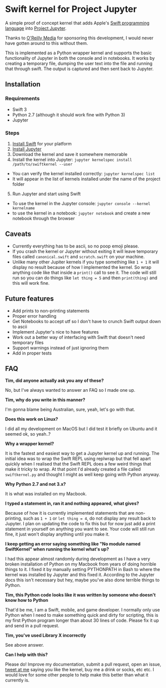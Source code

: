 # Swift kernel for Project Jupyter

A simple proof of concept kernel that adds Apple's [Swift programming language](https://swift.org) into [Project Jupyter](https://jupyter.org).

Thanks to [O'Reilly Media](http://www.oreilly.com) for sponsoring this development, I would never have gotten around to this without them.

This is implemented as a Python wrapper kernel and supports the basic functionality of Jupyter in both the console and in notebooks.
It works by creating a temporary file, dumping the user text into the file and running that through swift.
The output is captured and then sent back to Jupyter.

## Installation

### Requirements

- Swift 3
- Python 2.7 (although it should work fine with Python 3)
- Jupyter

### Steps

1. [Install Swift](https://swift.org/download/) for your platform
2. [Install Jupyter](http://jupyter.org/install.html)
3. Download the kernel and save it somewhere memorable
4. Install the kernel into Jupyter: `jupyter kernelspec install /path/to/swiftkernel --user`
  - You can verify the kernel installed correctly: `jupyter kernelspec list`
  - It will appear in the list of kernels installed under the name of the project folder
5. Run Jupyter and start using Swift
  - To use the kernel in the Jupyter console: `jupyter console --kernel kernelname`
  - to use the kernel in a notebook: `jupyter notebook` and create a new notebook through the browser

## Caveats

- Currently everything has to be ascii, so no poop emoji please.
- If you crash the kernel or Jupyter without exiting it will leave temporary files called `canonical.swift` and `scratch.swift` on your machine.
- Unlike many other Jupiter kernels if you type something like `1 + 1` it will display no result because of how I implemented the kernel. So wrap anything code like that inside a `print()` call to see it. The code will still run so you can do things like `let thing = 5` and then `print(thing)` and this will work fine.

## Future features

- Add prints to non-printing statements
- Proper error handling
- Get Notebooks to accept utf so I don't have to crunch Swift output down to ascii
- Implement Jupyter's nice to have features
- Work out a better way of interfacing with Swift that doesn't need temporary files
- Support warnings instead of just ignoring them
- Add in proper tests

## FAQ

**Tim, did anyone actually ask you any of these?**

No, but I've always wanted to answer an FAQ so I made one up.

**Tim, why do you write in this manner?**

I'm gonna blame being Australian, sure, yeah, let's go with that.

**Does this work on Linux?**

I did all my development on MacOS but I did test it briefly on Ubuntu and it seemed ok, so yeah..?

**Why a wrapper kernel?**

It is the fastest and easiest way to get a Jupyter kernel up and running. The initial idea was to wrap the Swift REPL using replwrap but that fell apart quickly when I realised that the Swift REPL does a few weird things that make it tricky to wrap. At that point I'd already created a file called `swiftkernel.py` and thought I might as well keep going with Python anyway.

**Why Python 2.7 and not 3.x?**

It is what was installed on my Macbook.

**I typed a statement in, ran it and nothing appeared, what gives?**

Because of how it is currently implemented statements that are non-printing, such as `1 + 1` or `let thing = 4`, do not display any result back to Jupyter. I plan on updating the code to fix this but for now just add a print statement in yourself on anything you want to see. Your code will still run fine, it just won't display anything until you make it.

**I keep getting an error saying something like "No module named SwiftKernel" when running the kernel what's up?**

I had this appear almost randomly during development as I have a very broken installation of Python on my Macbook from years of doing horrible things to it. I fixed it by manually setting PYTHONPATH in Bash to where the kernel was installed by Jupyter and this fixed it. According to the Jupyter docs this isn't necessary but hey, maybe you've also done terrible things to Python.

**Tim, this Python code looks like it was written by someone who doesn't know how to Python**

That'd be me, I am a Swift, mobile, and game developer. I normally only use Python when I need to make something quick and dirty for scripting, this is my first Python program longer than about 30 lines of code.
Please fix it up and send in a pull request.

**Tim, you've used Library X incorrectly**

See above answer.

**Can I help with this?**

Please do! Improve my documentation, submit a pull request, open an issue, [tweet at me](https://twitter.com/the_mcjones) saying you like the kernel, buy me a drink or socks, etc etc. I would love for some other people to help make this better than what it currently is.
